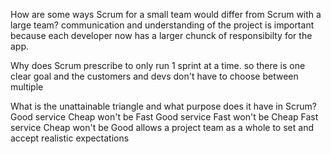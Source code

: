How are some ways Scrum for a small team would differ from Scrum with a large team?
communication and understanding of the project is important because each developer now has a larger chunck of responsibilty for the app.

Why does Scrum prescribe to only run 1 sprint at a time.
so there is one clear goal and the customers and devs don't have to choose between multiple

What is the unattainable triangle and what purpose does it have in Scrum?
Good service Cheap won't be Fast
Good service Fast won't be Cheap
Fast service Cheap won't be Good
allows a project team as a whole to set and accept realistic expectations